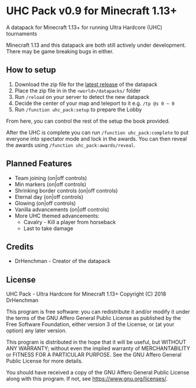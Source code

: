# UHC Pack v0.9 for Minecraft 1.13+

A datapack for Minecraft 1.13+ for running Ultra Hardcore (UHC) tournaments

Minecraft 1.13 and this datapack are both still actively under development.
There may be game breaking bugs in either.

## How to setup

1. Download the zip file for the [latest release](https://github.com/DrHenchman/uhc-pack/releases/download/v0.9/uhc-pack.zip) of the datapack
2. Place the zip file in in the `<world>/datapacks/` folder
3. Run `/reload` on your server to detect the new datapack
4. Decide the center of your map and teleport to it e.g. `/tp @s 0 ~ 0`
5. Run `/function uhc_pack:setup` to prepare the Lobby

From here, you can control the rest of the setup the book provided.

After the UHC is complete you can run `/function uhc_pack:complete` to put
everyone into spectator mode and lock in the awards. You can then reveal
the awards using `/function uhc_pack:awards/reveal`.

## Planned Features

* Team joining (on|off controls)
* Min markers (on|off controls)
* Shrinking border controls (on|off controls)
* Eternal day (on|off controls)
* Glowing (on|off controls)
* Vanilla advancements (on|off controls)
* More UHC themed advancements:
    * Cavalry - Kill a player from horseback
    * Last to take damage

## Credits

* DrHenchman - Creator of the datapack

## License

UHC Pack - Ultra Hardcore for Minecraft 1.13+
Copyright (C) 2018  DrHenchman

This program is free software: you can redistribute it and/or modify
it under the terms of the GNU Affero General Public License as published by
the Free Software Foundation, either version 3 of the License, or
(at your option) any later version.

This program is distributed in the hope that it will be useful,
but WITHOUT ANY WARRANTY; without even the implied warranty of
MERCHANTABILITY or FITNESS FOR A PARTICULAR PURPOSE.  See the
GNU Affero General Public License for more details.

You should have received a copy of the GNU Affero General Public License
along with this program.  If not, see <https://www.gnu.org/licenses/>.
